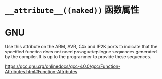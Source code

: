 # `__attribute__((naked))` 函数属性

# GNU

Use this attribute on the ARM, AVR, C4x and IP2K ports to indicate that the specified function does not need prologue/epilogue sequences generated by the compiler.  It is up to the programmer to provide these sequences.        

https://gcc.gnu.org/onlinedocs/gcc-4.0.0/gcc/Function-Attributes.html#Function-Attributes